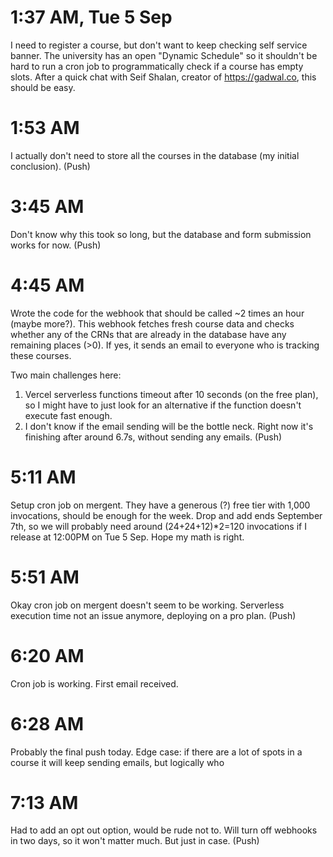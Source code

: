 # 1:37 AM, Tue 5 Sep

I need to register a course, but don't want to keep checking self service banner. The university has an open "Dynamic Schedule" so it shouldn't be hard to run a cron job to programmatically check if a course has empty slots. After a quick chat with Seif Shalan, creator of https://gadwal.co, this should be easy.

# 1:53 AM

I actually don't need to store all the courses in the database (my initial conclusion). (Push)

# 3:45 AM

Don't know why this took so long, but the database and form submission works for now. (Push)

# 4:45 AM

Wrote the code for the webhook that should be called ~2 times an hour (maybe more?). This webhook fetches fresh course data and checks whether any of the CRNs that are already in the database have any remaining places (>0). If yes, it sends an email to everyone who is tracking these courses.

Two main challenges here:

1. Vercel serverless functions timeout after 10 seconds (on the free plan), so I might have to just look for an alternative if the function doesn't execute fast enough.
2. I don't know if the email sending will be the bottle neck. Right now it's finishing after around 6.7s, without sending any emails.
   (Push)

# 5:11 AM

Setup cron job on mergent. They have a generous (?) free tier with 1,000 invocations, should be enough for the week. Drop and add ends September 7th, so we will probably need around (24+24+12)\*2=120 invocations if I release at 12:00PM on Tue 5 Sep. Hope my math is right.

# 5:51 AM

Okay cron job on mergent doesn't seem to be working. Serverless execution time not an issue anymore, deploying on a pro plan. (Push)

# 6:20 AM

Cron job is working. First email received.

# 6:28 AM

Probably the final push today. Edge case: if there are a lot of spots in a course it will keep sending emails, but logically who

# 7:13 AM

Had to add an opt out option, would be rude not to. Will turn off webhooks in two days, so it won't matter much. But just in case. (Push)